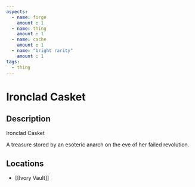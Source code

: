 ```yaml
---
aspects: 
  - name: forge
    amount : 1
  - name: thing
    amount : 1
  - name: cache
    amount : 1
  - name: "bright rarity"
    amount : 1
tags:
  - thing
---
```


# Ironclad Casket

## Description
Ironclad Casket

A treasure stored by an esoteric anarch on the eve of her failed revolution.
## Locations
- [[Ivory Vault]]